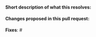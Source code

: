 #### Short description of what this resolves:


#### Changes proposed in this pull request:


**Fixes**: #
